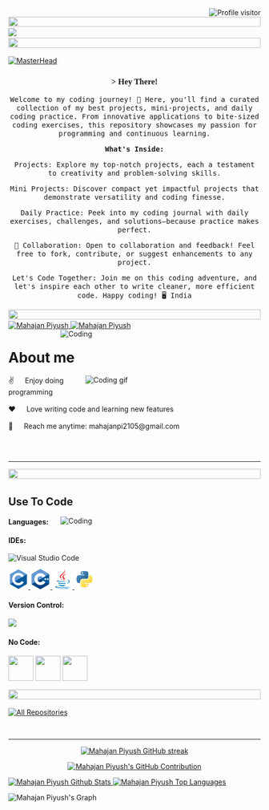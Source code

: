 <a href="https://komarev.com/ghpvc/?username=m-piyush-21">         
  <img         align="right"src="https://komarev.com/ghpvc/?username=m-piyush-21&label=Visitors&color=0e75b6&style=flat" alt="Profile visitor" />   
</a>   
<div align="center">   
  <img src="https://i.imgur.com/dBaSKWF.gif" height="20" width="100%">     
</div>   

<img src="https://readme-typing-svg.herokuapp.com/?font=Righteous&size=35&center=true&vCenter=true&width=500&height=70&duration=4000&lines=Hello+Everyone!!🚀;+I+am+Mahajan+Piyush🤗;+Welcome+to+my+Profile!💻" />  
<div align="center">  
  <img src="https://i.imgur.com/dBaSKWF.gif" height="20" width="100%">
</div> 

[![MasterHead](https://user-images.githubusercontent.com/74038190/225813708-98b745f2-7d22-48cf-9150-083f1b00d6c9.gif)](https://github.com/m-piyush-21)

<!-- Intro  -->
<h3 align="center">
  <samp style="font-family: 'YourFontHere';">&gt; Hey There! </samp> 
</h3>

<p align="center"> 
  <samp>Welcome to my coding journey! 🚀 Here, you'll find a curated collection of my best projects, mini-projects, and daily coding practice. From innovative applications to bite-sized coding exercises, this repository showcases my passion for programming and continuous learning.</samp>
</p>

<p align="center">
  <samp><strong>What's Inside:</strong></samp>
</p>

<p align="center">
  <samp>Projects: Explore my top-notch projects, each a testament to creativity and problem-solving skills.</samp>
</p>

<p align="center">
  <samp>Mini Projects: Discover compact yet impactful projects that demonstrate versatility and coding finesse.</samp>
</p>

<p align="center">
  <samp>Daily Practice: Peek into my coding journal with daily exercises, challenges, and solutions—because practice makes perfect.</samp>
</p>



<p align="center">
  <samp>🤝 Collaboration: Open to collaboration and feedback! Feel free to fork, contribute, or suggest enhancements to any project.</samp>
</p>

<p align="center">
  <samp>Let's Code Together: Join me on this coding adventure, and let's inspire each other to write cleaner, more efficient code. Happy coding! 🖥️ India</samp>
</p>

<div align="center">
  <img src="https://i.imgur.com/dBaSKWF.gif" height="20" width="100%">
</div>

<a href="https://www.linkedin.com/in/piyush-mahajan-51274a277/" target="_blank">
  <img src="https://img.shields.io/badge/LinkedIn-0077B5?style=for-the-badge&logo=linkedin&logoColor=white" alt="Mahajan Piyush"/>
</a>

<a href="https://www.instagram.com/m.piyush__21/" target="_blank">
  <img src="https://img.shields.io/badge/Instagram-fe4164?style=for-the-badge&logo=instagram&logoColor=white" alt="Mahajan Piyush" />
</a>

<img align="right" alt="Coding" width="400" src="https://i.pinimg.com/originals/e4/26/70/e426702edf874b181aced1e2fa5c6cde.gif">
<br/>

<!-- About Section -->
# About me
<p>
  <img align="right" width="350" src="/assets/programmer.gif" alt="Coding gif" />
  ✌️ &emsp; Enjoy doing programming <br/><br/>
  ❤️ &emsp; Love writing code and learning new features <br/><br/>
  📧 &emsp; Reach me anytime: mahajanpi2105@gmail.com <br/><br/>
</p>

<br/>
<hr/>
<div align="center">
  <img src="https://i.imgur.com/dBaSKWF.gif" height="20" width="100%">
</div>

## Use To Code
<img align="right" alt="Coding" width="400" src="https://media.tenor.com/rePDfDWO3XoAAAAd/hacking.gif">
<div align="left">
  <h4>Languages:</h4>
  <h4>IDEs:</h4>
<p>
  <img src="https://img.shields.io/badge/Visual%20Studio%20Code-0078d7.svg?style=for-the-badge&logo=visual-studio-code&logoColor=white" alt="Visual Studio Code">
</p>
</div>
</p>
<p align="left">
  <a href="https://www.cprogramming.com/" target="_blank" rel="noreferrer">
    <img src="https://raw.githubusercontent.com/devicons/devicon/master/icons/c/c-original.svg" alt="c" width="40" height="40"/>
  </a>
  <a href="https://www.w3schools.com/cpp/" target="_blank" rel="noreferrer">
    <img src="https://raw.githubusercontent.com/devicons/devicon/master/icons/cplusplus/cplusplus-original.svg" alt="cplusplus" width="40" height="40"/>
  </a>
  <a href="https://www.java.com" target="_blank" rel="noreferrer">
    <img src="https://raw.githubusercontent.com/devicons/devicon/master/icons/java/java-original.svg" alt="java" width="40" height="40"/>
  </a>
  <a href="https://www.python.org" target="_blank" rel="noreferrer">
    <img src="https://raw.githubusercontent.com/devicons/devicon/master/icons/python/python-original.svg" alt="python" width="40" height="40"/>
  </a>
</p>

<h4>Version Control:</h4>
<p>
    <img src="https://skillicons.dev/icons?i=git,github&theme=dark" />
</p>
<h4>No Code:</h4>
<p>
 <img src="https://www.appsheet.com/Content/img/material/appsheet_rebrand_logo.svg" width="50" height="50" theme="dark"> 
 <img src="https://img.shields.io/badge/wix-0078d7.svg?style=for-the-badge&logo=&logoColor=black" width="50" height="50" theme="light">
 <img src="https://www.latimes.com/coupon-codes/static/shop/37687/logo/Canva_Coupon.jpg" width="50" height="50" theme="light">
</p>
    <div align="center">
  <img src="https://i.imgur.com/dBaSKWF.gif" height="20" width="100%">
</div>
<div align="left">
<p align="left">
  <a href="https://github.com/m-piyush-21?tab=repositories" target="_blank">
    <img alt="All Repositories" title="All Repositories" src="https://img.shields.io/badge/-All%20Repos-2962FF?style=for-the-badge&logo=koding&logoColor=white"/>
  </a>
</p>

<br/>
<hr/>

<p align="center">
  <a href="https://github.com/m-piyush-21">
    <img src="https://github-readme-streak-stats.herokuapp.com/?user=m-piyush-21&theme=radical&border=7F3FBF&background=0D1117" alt="Mahajan Piyush GitHub streak"/>
  </a>
</p>

<p align="center">
  <a href="https://github.com/M-Piyush-21">
    <img src="https://github-profile-summary-cards.vercel.app/api/cards/profile-details?username=m-piyush-21&theme=radical" alt="Mahajan Piyush's GitHub Contribution"/>
  </a>
</p> 

<a> 
  <a href="https://github.com/m-piyush-21">
    <img alt="Mahajan Piyush Github Stats" src="https://denvercoder1-github-readme-stats.vercel.app/api?username=m-piyush-21&show_icons=true&count_private=true&theme=react&border_color=7F3FBF&bg_color=0D1117&title_color=F85D7F&icon_color=F8D866" height="192px" width="49.5%"/>
  </a>
  <a href="https://github.com/m-piyush-21">
    <img alt="Mahajan Piyush Top Languages" src="https://denvercoder1-github-readme-stats.vercel.app/api/top-langs/?username=m-piyush-21&langs_count=8&layout=compact&theme=react&border_color=7F3FBF&bg_color=0D1117&title_color=F85D7F&icon_color=F8D866" height="192px" width="49.5%"/>
  </a>
  <br/>
</a>

![Mahajan Piyush's Graph](https://github-readme-activity-graph.vercel.app/graph?username=m-piyush-21&custom_title=Mahajan%20Piyush's%20GitHub%20Activity%20Graph&bg_color=0D1117&color=7F3FBF&line=7F3FBF&point=7F3FBF&area_color=FFFFFF&title_color=FFFFFF&area=true)
